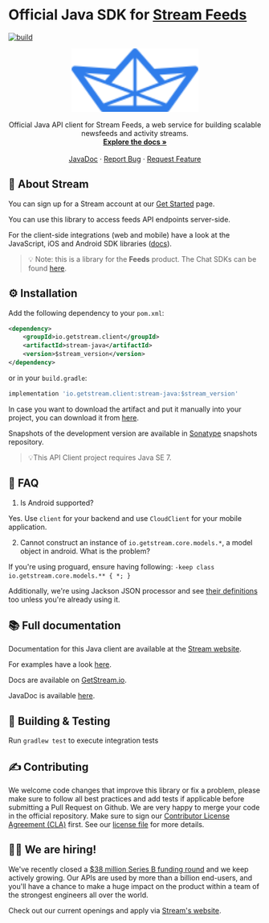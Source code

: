 # Official Java SDK for [Stream Feeds](https://getstream.io/activity-feeds/)

[![build](https://github.com/GetStream/stream-java/workflows/build/badge.svg)](https://github.com/GetStream/stream-java/actions)

<p align="center">
    <img src="./assets/logo.svg" width="50%" height="50%">
</p>
<p align="center">
    Official Java API client for Stream Feeds, a web service for building scalable newsfeeds and activity streams.
    <br />
    <a href="https://getstream.io/activity-feeds/docs/?language=java"><strong>Explore the docs »</strong></a>
    <br />
    <br />
    <a href="https://getstream.github.io/stream-java/">JavaDoc</a>
    ·
    <a href="https://github.com/GetStream/stream-java/issues">Report Bug</a>
    ·
    <a href="https://github.com/GetStream/stream-java/issues">Request Feature</a>
</p>

## 📝 About Stream

You can sign up for a Stream account at our [Get Started](https://getstream.io/activity-feeds/docs/java/?language=java) page.

You can use this library to access feeds API endpoints server-side.

For the client-side integrations (web and mobile) have a look at the JavaScript, iOS and Android SDK libraries ([docs](https://getstream.io/activity-feeds/)).

> 💡 Note: this is a library for the **Feeds** product. The Chat SDKs can be found [here](https://getstream.io/chat/docs/).

## ⚙️ Installation

Add the following dependency to your `pom.xml`:

```xml
<dependency>
    <groupId>io.getstream.client</groupId>
    <artifactId>stream-java</artifactId>
    <version>$stream_version</version>
</dependency>
```

or in your `build.gradle`:

```gradle
implementation 'io.getstream.client:stream-java:$stream_version'
```

In case you want to download the artifact and put it manually into your project,
you can download it from [here](https://github.com/GetStream/stream-java/releases).

Snapshots of the development version are available in [Sonatype](https://oss.sonatype.org/content/repositories/snapshots/io/getstream/client/) snapshots repository.

> 💡This API Client project requires Java SE 7.

## 🙋 FAQ

1. Is Android supported?

Yes. Use `client` for your backend and use `CloudClient` for your mobile application.

2. Cannot construct an instance of `io.getstream.core.models.*`, a model object in android. What is the problem?

If you're using proguard, ensure having following: `-keep class io.getstream.core.models.** { *; }`

Additionally, we're using Jackson JSON processor and see [their definitions](https://github.com/FasterXML/jackson-docs/wiki/JacksonOnAndroid) too unless you're already using it.

## 📚 Full documentation

Documentation for this Java client are available at the [Stream website](https://getstream.io/docs/?language=java).

For examples have a look [here](./example/Example.java).

Docs are available on [GetStream.io](https://getstream.io/docs/?language=java).

JavaDoc is available [here](https://getstream.github.io/stream-java/).

## 🧪 Building & Testing

Run `gradlew test` to execute integration tests


## ✍️ Contributing

We welcome code changes that improve this library or fix a problem, please make sure to follow all best practices and add tests if applicable before submitting a Pull Request on Github. We are very happy to merge your code in the official repository. Make sure to sign our [Contributor License Agreement (CLA)](https://docs.google.com/forms/d/e/1FAIpQLScFKsKkAJI7mhCr7K9rEIOpqIDThrWxuvxnwUq2XkHyG154vQ/viewform) first. See our [license file](./LICENSE) for more details.

## 🧑‍💻 We are hiring!

We've recently closed a [$38 million Series B funding round](https://techcrunch.com/2021/03/04/stream-raises-38m-as-its-chat-and-activity-feed-apis-power-communications-for-1b-users/) and we keep actively growing.
Our APIs are used by more than a billion end-users, and you'll have a chance to make a huge impact on the product within a team of the strongest engineers all over the world.

Check out our current openings and apply via [Stream's website](https://getstream.io/team/#jobs).
